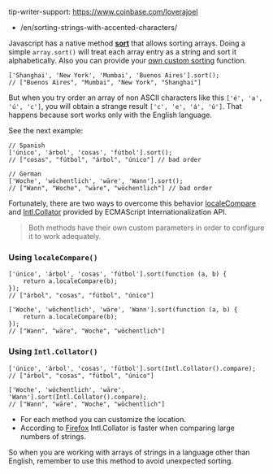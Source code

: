 tip-writer-support: https://www.coinbase.com/loverajoel

-   /en/sorting-strings-with-accented-characters/

Javascript has a native method **[sort](https://developer.mozilla.org/en-US/docs/Web/JavaScript/Reference/Global_Objects/Array/sort)** that allows sorting arrays. Doing a simple `array.sort()` will treat each array entry as a string and sort it alphabetically. Also you can provide your [own custom sorting](https://developer.mozilla.org/en-US/docs/Web/JavaScript/Reference/Global_Objects/Array/sort#Parameters) function.

    ['Shanghai', 'New York', 'Mumbai', 'Buenos Aires'].sort();
    // ["Buenos Aires", "Mumbai", "New York", "Shanghai"]

But when you try order an array of non ASCII characters like this `['é', 'a', 'ú', 'c']`, you will obtain a strange result `['c', 'e', 'á', 'ú']`. That happens because sort works only with the English language.

See the next example:

    // Spanish
    ['único', 'árbol', 'cosas', 'fútbol'].sort();
    // ["cosas", "fútbol", "árbol", "único"] // bad order

    // German
    ['Woche', 'wöchentlich', 'wäre', 'Wann'].sort();
    // ["Wann", "Woche", "wäre", "wöchentlich"] // bad order

Fortunately, there are two ways to overcome this behavior [localeCompare](https://developer.mozilla.org/en-US/docs/Web/JavaScript/Reference/Global_Objects/String/localeCompare) and [Intl.Collator](https://developer.mozilla.org/en-US/docs/Web/JavaScript/Reference/Global_Objects/Collator) provided by ECMAScript Internationalization API.

> Both methods have their own custom parameters in order to configure it to work adequately.

### Using `localeCompare()`

    ['único', 'árbol', 'cosas', 'fútbol'].sort(function (a, b) {
        return a.localeCompare(b);
    });
    // ["árbol", "cosas", "fútbol", "único"]

    ['Woche', 'wöchentlich', 'wäre', 'Wann'].sort(function (a, b) {
        return a.localeCompare(b);
    });
    // ["Wann", "wäre", "Woche", "wöchentlich"]

### Using `Intl.Collator()`

    ['único', 'árbol', 'cosas', 'fútbol'].sort(Intl.Collator().compare);
    // ["árbol", "cosas", "fútbol", "único"]

    ['Woche', 'wöchentlich', 'wäre', 'Wann'].sort(Intl.Collator().compare);
    // ["Wann", "wäre", "Woche", "wöchentlich"]

-   For each method you can customize the location.
-   According to [Firefox](https://developer.mozilla.org/en-US/docs/Web/JavaScript/Reference/Global_Objects/String/localeCompare#Performance) Intl.Collator is faster when comparing large numbers of strings.

So when you are working with arrays of strings in a language other than English, remember to use this method to avoid unexpected sorting.
